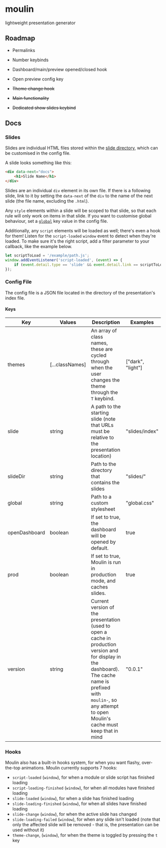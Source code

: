 # moulin

lightweight presentation generator

## Roadmap

+ Permalinks
+ Number keybinds
+ Dashboard/main/preview opened/closed hook
+ Open preview config key

+ ~~Theme change hook~~
+ ~~Main functionality~~
+ ~~Dedicated show slides keybind~~

## Docs

### Slides

Slides are individual HTML files stored within the [slide directory](#config-keys), which can be customised in the config file.

A slide looks something like this:

```html
<div data-next="docs">
    <h1>Slide Name</h1>
</div>
```

Slides are an individual `div` element in its own file. If there is a following slide, link to it by setting the `data-next` of the `div` to the name of the next slide (the file name, excluding the
`.html`).

Any `style` elements within a slide will be scoped to that slide, so that each rule will only work on items in that slide.  If you want to customise global behaviour, set a [`global`](#keys) key value in the config file.

Additionally, any `script` elements will be loaded as well; there's even a hook for them!  Listen for the `script-loaded` `window` event to detect when they're loaded.  To make sure it's the right script, add a filter parameter to your callback, like the example below.

```javascript
let scriptToLoad = '/example/path.js';
window.addEventListener('script-loaded', (event) => {
    if (event.detail.type == 'slide' && event.detail.link == scriptToLoad) // proper slide script has loaded
});
```

### Config File

The config file is a JSON file located in the directory of the presentation's index file.

#### Keys

| Key | Values | Description | Examples |
| --- | ------ | ----------- | -------- |
| themes | [...classNames]|An array of class names, these are cycled through when the user changes the theme through the `T` keybind. | ["dark", "light"] |
| slide | string |A path to the starting slide (note that URLs must be relative to the presentation location) | "slides/index" || "content/slides/main" |
| slideDir | string | Path to the directory that contains the slides | "slides/" || "/content/slides" |
| global | string | Path to a custom stylesheet | "global.css" || "src/custom.css" |
| openDashboard | boolean | If set to true, the dashboard will be opened by default. | true |
| prod | boolean | If set to true, Moulin is run in production mode, and caches slides. | true |
| version | string | Current version of the presentation (used to open a cache in production version and for display in the dashboard).  The cache name is prefixed with `moulin-`, so any attempt to open Moulin's cache must keep that in mind | "0.0.1" || "two" |

### Hooks

Moulin also has a built-in hooks system, for when you want flashy, over-the-top animations.
Moulin currently supports 7 hooks:

+ `script-loaded` (`window`), for when a module or slide script has finished loading
+ `script-loading-finished` (`window`), for when all modules have finished loading
+ `slide-loaded` (`window`), for when a slide has finished loading
+ `slide-loading-finished` (`window`), for when all slides have finished loading
+ `slide-change` (`window`), for when the active slide has changed
+ `slide-loading-failed` (`window`), for when any slide isn't loaded (note that only the
    affected slide will be removed - that is, the presentation can be used without it)
+ `theme-change`, (`window`), for when the theme is toggled by pressing the `t`
    key
